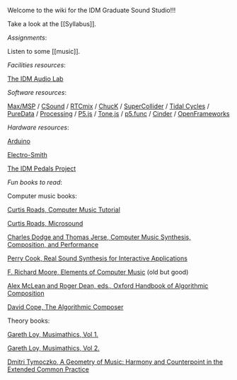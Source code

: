 Welcome to the wiki for the IDM Graduate Sound Studio!!!

Take a look at the [[Syllabus]].

_Assignments_:

Listen to some [[music]].

_Facilities resources_:

[The IDM Audio Lab](https://idmnyu.github.io/audiolab/)

_Software resources_:

[Max/MSP](http://cycling74.com) / [CSound](http://www.csounds.com) / [RTCmix](http://rtcmix.org) / [ChucK](http://chuck.cs.princeton.edu) / [SuperCollider](http://supercollider.github.io) / [Tidal Cycles](https://tidalcycles.org/index.php/Welcome) / [PureData](http://puredata.info) / [Processing](http://processing.org) / [P5.js](http://p5js.org) / [Tone.js](https://tonejs.github.io) / [p5.func](https://idmnyu.github.io/p5.js-func/) / [Cinder](http://libcinder.org) / [OpenFrameworks](http://openframeworks.cc)

_Hardware resources_:

[Arduino](https://www.arduino.cc)

[Electro-Smith](https://forum.electro-smith.com/)

[The IDM Pedals Project](https://idmnyu.github.io/IDMPEDALS/)

_Fun books to read_:

Computer music books:

[Curtis Roads, Computer Music Tutorial](https://www.amazon.com/Computer-Music-Tutorial-MIT-Press/dp/0262680823)

[Curtis Roads, Microsound](https://www.amazon.com/Microsound-MIT-Press-Curtis-Roads/dp/0262681544)

[Charles Dodge and Thomas Jerse, Computer Music Synthesis, Composition, and Performance](https://www.amazon.com/Computer-Music-Synthesis-Composition-Performance/dp/0028646827)

[Perry Cook, Real Sound Synthesis for Interactive Applications](https://www.amazon.com/Real-Sound-Synthesis-Interactive-Applications/dp/1568811683)

[F. Richard Moore, Elements of Computer Music](https://www.amazon.com/Elements-Computer-Music-Richard-Moore/dp/0132525526) (old but good)

[Alex McLean and Roger Dean, eds., Oxford Handbook of Algorithmic Composition](https://www.amazon.com/Oxford-Handbook-Algorithmic-Music-Handbooks/dp/0190226994)

[David Cope, The Algorithmic Composer](https://www.amazon.com/Algorithmic-Composer-Computer-Music-Digital/dp/0895794543)

Theory books:

[Gareth Loy, Musimathics, Vol 1.](https://www.amazon.com/Musimathics-1-Mathematical-Foundations-Music/dp/0262122820)

[Gareth Loy, Musimathics, Vol 2.](https://www.amazon.com/Musimathics-Mathematical-Foundations-Music-2/dp/0262122855)

[Dmitri Tymoczko, A Geometry of Music: Harmony and Counterpoint in the Extended Common Practice](https://www.amazon.com/dp/0195336674/)
